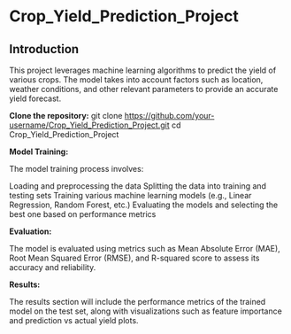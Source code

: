 # Crop_Yield_Prediction_Project

## Introduction
This project leverages machine learning algorithms to predict the yield of various crops. The model takes into account factors such as location, weather conditions, and other relevant parameters to provide an accurate yield forecast.


**Clone the repository:**
   git clone https://github.com/your-username/Crop_Yield_Prediction_Project.git
   cd Crop_Yield_Prediction_Project

**Model Training:**
  
   The model training process involves:
   
   Loading and preprocessing the data
   Splitting the data into training and testing sets
   Training various machine learning models (e.g., Linear Regression, Random Forest, etc.)
   Evaluating the models and selecting the best one based on performance metrics

**Evaluation:**
  
   The model is evaluated using metrics such as Mean Absolute Error (MAE), Root Mean Squared Error (RMSE), and R-squared score to assess its accuracy and reliability.

**Results:**
   
   The results section will include the performance metrics of the trained model on the test set, along with visualizations such as feature importance and prediction vs actual yield plots.

